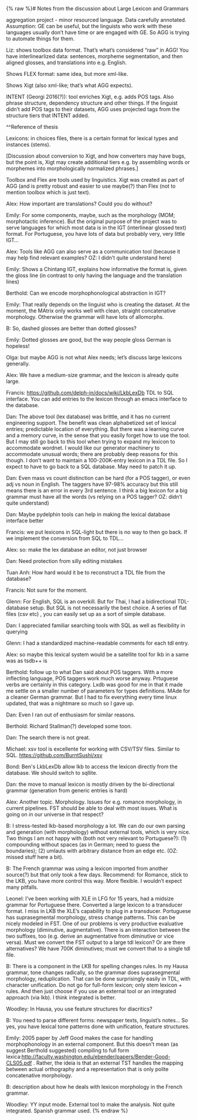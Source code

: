 {% raw %}# Notes from the discussion about Large Lexicon and Grammars

aggregation project - minor resourced language. Data carefully annotated. Assumption: GE can be useful, but the linguists who work with these languages usually don’t have time or are engaged with GE. So AGG is trying to automate things for them.

Liz: shows toolbox data format. That’s what’s considered “raw” in AGG! You have interlinearlized data: sentences, morpheme segmentation, and then aligned glosses, and translations into e.g. English.

Shows FLEX format: same idea, but more xml-like.

Shows Xigt (also xml-like; that’s what AGG expects).

INTENT (Georgi 2016(?)): tool enriches Xigt, e.g. adds POS tags. Also phrase structure, dependency structure and other things. If the linguist didn’t add POS tags to their datasets, AGG uses projected tags from the structure tiers that INTENT added.

^^Reference of thesis

Lexicons: in choices files, there is a certain format for lexical types and instances (stems).

[Discussion about conversion to Xigt, and how converters may have bugs, but the point is, Xigt may create additional tiers e.g. by assembling words or morphemes into morphologically normalized phrases.]

Toolbox and Flex are tools used by linguistics. Xigt was created as part of AGG (and is pretty robust and easier to use maybe(?) than Flex (not to mention toolbox which is just text).

Alex: How important are translations? Could you do without?

Emily: For some components, maybe, such as the morphology (MOM; morphotactic inference). But the original purpose of the project was to serve languages for which most data is in the IGT (interlinear glossed text) format. For Portuguese, you have lots of data but probably very, very little IGT…

Alex: Tools like AGG can also serve as a communication tool (because it may help find relevant examples? OZ: I didn’t quite understand here)

Emily: Shows a Chintang IGT, explains how informative the format is, given the gloss line (in contrast to only having the language and the translation lines)

Berthold: Can we encode morphophonological abstraction in IGT?

Emily: That really depends on the linguist who is creating the dataset. At the moment, the MAtrix only works well with clean, straight concatenative morphology. Otherwise the grammar will have lots of allomorphs.

B: So, dashed glosses are better than dotted glosses?

Emily: Dotted glosses are good, but the way people gloss German is hopeless!

Olga: but maybe AGG is not what Alex needs; let’s discuss large lexicons generally.

Alex: We have a medium-size grammar, and the lexicon is already quite large. 

Francis: https://github.com/delph-in/docs/wiki/LkbLexDb TDL to SQL interface. You can add entries to the lexicon through an emacs interface to the database.

Dan: The above tool (lex database) was brittle, and it has no current engineering support.
The benefit was clean alphabetized set of lexical entries; predictable location of everything. But there was a learning curve and a memory curve, in the sense that you easily forget how to use the tool. But I may still go back to this tool when trying to expand my lexicon to accommodate wordnet. I would like our generator machinery to accommodate unusual words; there are probably deep reasons for this though. I don’t want to maintain a 100-200K-entry lexicon in a TDL file. So I expect to have to go back to a SQL database. May need to patch it up.

Dan: Even mass vs count distinction can be hard (for a POS tagger), or even adj vs noun in English. The taggers have 97-98% accuracy but this still means there is an error in every 3rd sentence. I think a big lexicon for a big grammar must have all the words (vs relying on a POS tagger? OZ: didn’t quite understand)

Dan: Maybe pydelphin tools can help in making the lexical database interface better

Francis: we put lexicons in SQL-light but there is no way to then go back. If we implement the conversion from SQL to TDL…

Alex: so: make the lex database an editor, not just browser

Dan: Need protection from silly editing mistakes

Tuan Anh: How hard would it be to reconstruct a TDL file from the database?

Francis: Not sure for the moment. 

Glenn: For English, SQL is an overkill. But for Thai, I had a bidirectional TDL-database setup. But SQL is not necessarily the best choice. A series of flat files (csv etc) , you can easily set up as a sort of simple database.

Dan: I appreciated familiar searching tools with SQL as well as flexibility in querying

Glenn: I had a standardized machine-readable comments for each tdl entry.

Alex: so maybe this lexical system would be a satellite tool for lkb in a same was as tsdb++ is

Berthold: follow up to what Dan said about POS taggers. With a more inflecting language, POS taggers work much worse anyway. Prtuguese verbs are certainly in this category. Lxdb was good for me in that it made me settle on a smaller number of parameters for types definitions. MAde for a cleaner German grammar. But I had to fix everything every time linux updated, that was a nightmare so much so I gave up.

Dan: Even I ran out of enthusiasm for similar reasons.

Berthold: Richard Stallman(?) developed some toon.

Dan: The search there is not great.

Michael: xsv tool is excellente for working with CSV/TSV files. Similar to SQL. https://github.com/BurntSushi/xsv

Bond: Ben's LkbLexDb allow lkb to access the lexicon directly from the database. We should switch to sqllite.

Dan: the move to manual lexicon is mostly driven by the bi-directional grammar (generation from generic entries is hard)

Alex: Another topic. Morphology. Issues for e.g. romance morphology, in current pipelines. FST should be able to deal with most issues. What is going on in our universe in that respect?

B: I stress-tested lkb-based morphology a lot. We can do our own parsing and generation (with morphology) without external tools, which is very nice. Two things I am not happy with (both not very relevant to Portuguese?): (1) compounding without spaces (as in German; need to guess the boundaries); (2) umlauts with arbitrary distance from an edge etc. (OZ: missed stuff here a bit).

B: The French grammar was using a lexicon imported from another source(?) but that only took a few days. Recommend: for Romance, stick to the LKB, you have more control this way. More flexible. I wouldn’t expect many pitfalls.

Leonel: I’ve been working with XLE in LFG for 15 years, had a midsize grammar for Portuguese there. Converted a large lexicon to a transducer format. I miss in LKB the XLE’s capability to plug in a transducer. Portuguese has suprasegmental morphology, stress change patterns. This can be nicely modeled in FST. One of our problems is very productive evaluative morphology (diminutive, augmentative). There is an interaction between the two suffixes, too (e.g. derive an augmentative from diminutive or vice versa). Must we convert the FST output to a large tdl lexicon? Or are there alternatives? We have 700K diminutives; must we convert that to a single tdl file.

B: There is a component in the LKB for spelling changes rules.  In my Hausa grammar, tone changes radically, so the grammar does suprasegmental morphology, reduplication. That can be done surprisingly easily in TDL, with character unification. Do not go for full-form lexicon; only stem lexicon + rules. And then just choose if you use an external tool or an integrated approach (via lkb). I think integrated is better.

Woodley: In Hausa, you use feature structures for diacritics?

B: You need to parse different forms: newspaper texts, linguist’s notes… So yes, you have lexical tone patterns done with unification, feature structures. 

Emily: 2005 paper by Jeff Good makes the case for handling morphophonology in an external component. But this doesn't mean (as suggest Berthold suggested) compiling to full form lexica:http://faculty.washington.edu/ebender/papers/Bender-Good-CLS05.pdf  . Rather, the ideia is that an external TST handles the mapping between actual orthography and a representation that is only polite concatenative morphology.

B: description about how he deals with lexicon morphology in the French grammar. 

Woodley: YY input mode. External tool to make the analysis. Not quite integrated. Spanish grammar used.
{% endraw %}